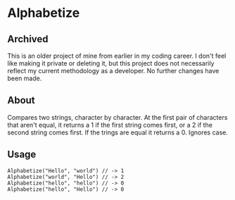 # Alphabetize #
## Archived ##

This is an older project of mine from earlier in my coding career. I don't feel like making it private or deleting it, but this project does not necessarily reflect my current methodology as a developer. No further changes have been made. 

## About ##
Compares two strings, character by character. At the first pair of characters that aren't equal, it returns a 1 if the first string comes first, or a 2 if the second string comes first. If the trings are equal it returns a 0. Ignores case. 

## Usage ##
    Alphabetize("Hello", "world") // -> 1
    Alphabetize("world", "Hello") // -> 2
    Alphabetize("hello", "hello") // -> 0
    Alphabetize("hello", "Hello") // -> 0
